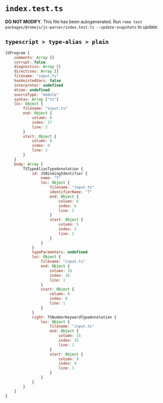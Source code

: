 # `index.test.ts`

**DO NOT MODIFY**. This file has been autogenerated. Run `rome test packages/@romejs/js-parser/index.test.ts --update-snapshots` to update.

## `typescript > type-alias > plain`

```javascript
JSProgram {
	comments: Array []
	corrupt: false
	diagnostics: Array []
	directives: Array []
	filename: "input.ts"
	hasHoistedVars: false
	interpreter: undefined
	mtime: undefined
	sourceType: "module"
	syntax: Array ["ts"]
	loc: Object {
		filename: "input.ts"
		end: Object {
			column: 0
			index: 17
			line: 2
		}
		start: Object {
			column: 0
			index: 0
			line: 1
		}
	}
	body: Array [
		TSTypeAliasTypeAnnotation {
			id: JSBindingIdentifier {
				name: "T"
				loc: Object {
					filename: "input.ts"
					identifierName: "T"
					end: Object {
						column: 6
						index: 6
						line: 1
					}
					start: Object {
						column: 5
						index: 5
						line: 1
					}
				}
			}
			typeParameters: undefined
			loc: Object {
				filename: "input.ts"
				end: Object {
					column: 16
					index: 16
					line: 1
				}
				start: Object {
					column: 0
					index: 0
					line: 1
				}
			}
			right: TSNumberKeywordTypeAnnotation {
				loc: Object {
					filename: "input.ts"
					end: Object {
						column: 15
						index: 15
						line: 1
					}
					start: Object {
						column: 9
						index: 9
						line: 1
					}
				}
			}
		}
	]
}
```
